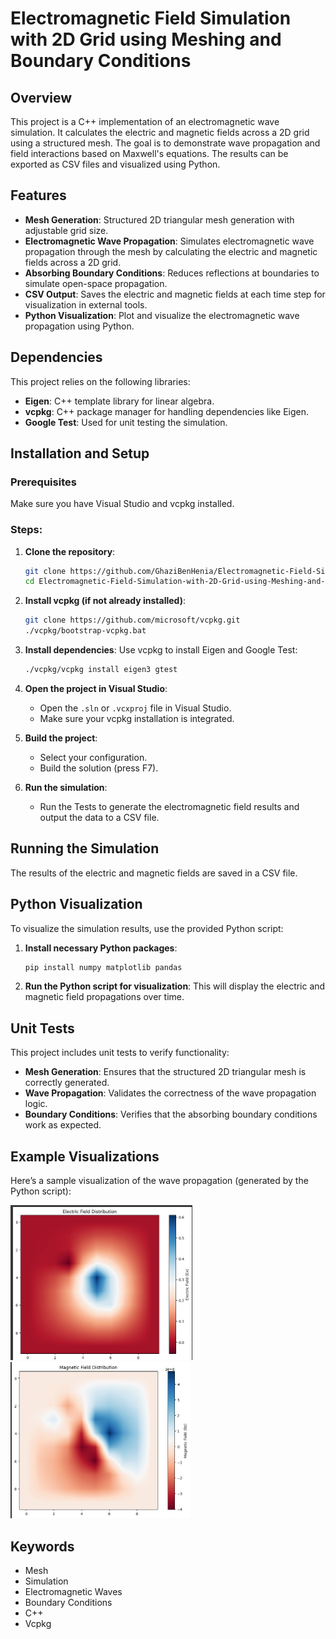 # Electromagnetic Field Simulation with 2D Grid using Meshing and Boundary Conditions

## Overview
This project is a C++ implementation of an electromagnetic wave simulation. It calculates the electric and magnetic fields across a 2D grid using a structured mesh. The goal is to demonstrate wave propagation and field interactions based on Maxwell's equations. The results can be exported as CSV files and visualized using Python.

## Features
- **Mesh Generation**: Structured 2D triangular mesh generation with adjustable grid size.
- **Electromagnetic Wave Propagation**: Simulates electromagnetic wave propagation through the mesh by calculating the electric and magnetic fields across a 2D grid.
- **Absorbing Boundary Conditions**: Reduces reflections at boundaries to simulate open-space propagation.
- **CSV Output**: Saves the electric and magnetic fields at each time step for visualization in external tools.
- **Python Visualization**: Plot and visualize the electromagnetic wave propagation using Python.

## Dependencies
This project relies on the following libraries:

- **Eigen**: C++ template library for linear algebra.
- **vcpkg**: C++ package manager for handling dependencies like Eigen.
- **Google Test**: Used for unit testing the simulation.

## Installation and Setup

### Prerequisites
Make sure you have Visual Studio and vcpkg installed.

### Steps:

1. **Clone the repository**:
   ```sh
   git clone https://github.com/GhaziBenHenia/Electromagnetic-Field-Simulation-with-2D-Grid-using-Meshing-and-Boundary-Conditions.git
   cd Electromagnetic-Field-Simulation-with-2D-Grid-using-Meshing-and-Boundary-Conditions
   ```

2. **Install vcpkg (if not already installed)**:
   ```sh
   git clone https://github.com/microsoft/vcpkg.git
   ./vcpkg/bootstrap-vcpkg.bat
   ```

3. **Install dependencies**: Use vcpkg to install Eigen and Google Test:
   ```sh
   ./vcpkg/vcpkg install eigen3 gtest
   ```

4. **Open the project in Visual Studio**:
   - Open the `.sln` or `.vcxproj` file in Visual Studio.
   - Make sure your vcpkg installation is integrated.

5. **Build the project**:
   - Select your configuration.
   - Build the solution (press F7).

6. **Run the simulation**:
   - Run the Tests to generate the electromagnetic field results and output the data to a CSV file.

## Running the Simulation
The results of the electric and magnetic fields are saved in a CSV file.

## Python Visualization
To visualize the simulation results, use the provided Python script:

1. **Install necessary Python packages**:
   ```bash
   pip install numpy matplotlib pandas
   ```

2. **Run the Python script for visualization**:
This will display the electric and magnetic field propagations over time.

## Unit Tests
This project includes unit tests to verify functionality:

- **Mesh Generation**: Ensures that the structured 2D triangular mesh is correctly generated.
- **Wave Propagation**: Validates the correctness of the wave propagation logic.
- **Boundary Conditions**: Verifies that the absorbing boundary conditions work as expected.

## Example Visualizations
Here’s a sample visualization of the wave propagation (generated by the Python script):

![alt text](image.png)
![alt text](image-1.png)

## Keywords
- Mesh
- Simulation
- Electromagnetic Waves
- Boundary Conditions
- C++
- Vcpkg
